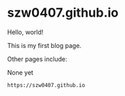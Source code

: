 # szw0407.github.io

Hello, world!

This is my first blog page.

Other pages include:

None yet

`https://szw0407.github.io`
